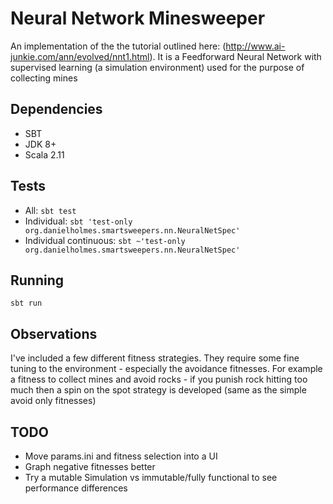 # Neural Network Minesweeper

An implementation of the the tutorial outlined here: (http://www.ai-junkie.com/ann/evolved/nnt1.html). It is a 
Feedforward Neural Network with supervised learning (a simulation environment) used for the purpose of collecting mines


## Dependencies

 - SBT
 - JDK 8+
 - Scala 2.11


## Tests

 - All: `sbt test`
 - Individual: `sbt 'test-only org.danielholmes.smartsweepers.nn.NeuralNetSpec'`
 - Individual continuous: `sbt ~'test-only org.danielholmes.smartsweepers.nn.NeuralNetSpec'`


## Running

`sbt run`


## Observations

I've included a few different fitness strategies. They require some fine tuning to the environment - especially the
avoidance fitnesses. For example a fitness to collect mines and avoid rocks - if you punish rock hitting too much then
a spin on the spot strategy is developed (same as the simple avoid only fitnesses)


## TODO

 - Move params.ini and fitness selection into a UI
 - Graph negative fitnesses better
 - Try a mutable Simulation vs immutable/fully functional to see performance differences